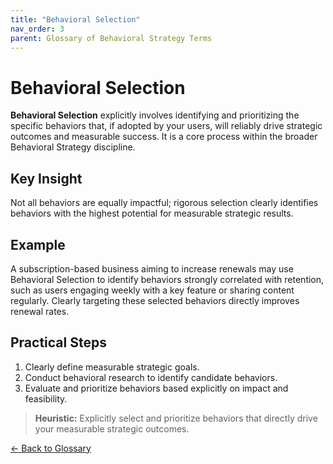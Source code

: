 ```yaml
---
title: "Behavioral Selection"
nav_order: 3
parent: Glossary of Behavioral Strategy Terms
---
```


# Behavioral Selection

**Behavioral Selection** explicitly involves identifying and prioritizing the specific behaviors that, if adopted by your users, will reliably drive strategic outcomes and measurable success. It is a core process within the broader Behavioral Strategy discipline.

## Key Insight

Not all behaviors are equally impactful; rigorous selection clearly identifies behaviors with the highest potential for measurable strategic results.

## Example

A subscription-based business aiming to increase renewals may use Behavioral Selection to identify behaviors strongly correlated with retention, such as users engaging weekly with a key feature or sharing content regularly. Clearly targeting these selected behaviors directly improves renewal rates.

## Practical Steps

1. Clearly define measurable strategic goals.
2. Conduct behavioral research to identify candidate behaviors.
3. Evaluate and prioritize behaviors based explicitly on impact and feasibility.

> **Heuristic:** Explicitly select and prioritize behaviors that directly drive your measurable strategic outcomes.

[← Back to Glossary](/glossary/)